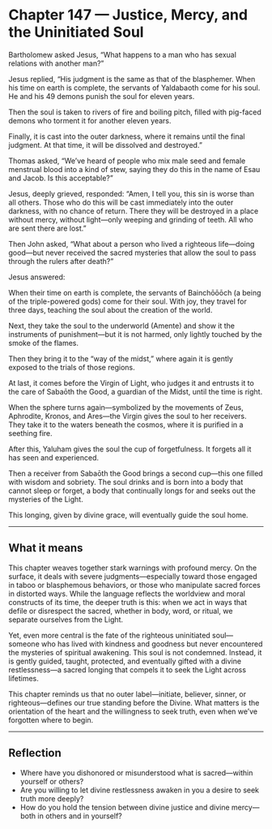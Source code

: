 # Chapter 147 — Justice, Mercy, and the Uninitiated Soul

Bartholomew asked Jesus, “What happens to a man who has sexual relations with another man?”

Jesus replied, “His judgment is the same as that of the blasphemer. When his time on earth is complete, the servants of Yaldabaoth come for his soul. He and his 49 demons punish the soul for eleven years.

Then the soul is taken to rivers of fire and boiling pitch, filled with pig-faced demons who torment it for another eleven years.

Finally, it is cast into the outer darkness, where it remains until the final judgment. At that time, it will be dissolved and destroyed.”

Thomas asked, “We’ve heard of people who mix male seed and female menstrual blood into a kind of stew, saying they do this in the name of Esau and Jacob. Is this acceptable?”

Jesus, deeply grieved, responded: “Amen, I tell you, this sin is worse than all others. Those who do this will be cast immediately into the outer darkness, with no chance of return. There they will be destroyed in a place without mercy, without light—only weeping and grinding of teeth. All who are sent there are lost.”

Then John asked, “What about a person who lived a righteous life—doing good—but never received the sacred mysteries that allow the soul to pass through the rulers after death?”

Jesus answered:

When their time on earth is complete, the servants of Bainchōōōch (a being of the triple-powered gods) come for their soul. With joy, they travel for three days, teaching the soul about the creation of the world.

Next, they take the soul to the underworld (Amente) and show it the instruments of punishment—but it is not harmed, only lightly touched by the smoke of the flames.

Then they bring it to the “way of the midst,” where again it is gently exposed to the trials of those regions.

At last, it comes before the Virgin of Light, who judges it and entrusts it to the care of Sabaōth the Good, a guardian of the Midst, until the time is right.

When the sphere turns again—symbolized by the movements of Zeus, Aphrodite, Kronos, and Ares—the Virgin gives the soul to her receivers. They take it to the waters beneath the cosmos, where it is purified in a seething fire.

After this, Yaluham gives the soul the cup of forgetfulness. It forgets all it has seen and experienced.

Then a receiver from Sabaōth the Good brings a second cup—this one filled with wisdom and sobriety. The soul drinks and is born into a body that cannot sleep or forget, a body that continually longs for and seeks out the mysteries of the Light.

This longing, given by divine grace, will eventually guide the soul home.

---

## What it means

This chapter weaves together stark warnings with profound mercy. On the surface, it deals with severe judgments—especially toward those engaged in taboo or blasphemous behaviors, or those who manipulate sacred forces in distorted ways. While the language reflects the worldview and moral constructs of its time, the deeper truth is this: when we act in ways that defile or disrespect the sacred, whether in body, word, or ritual, we separate ourselves from the Light.

Yet, even more central is the fate of the righteous uninitiated soul—someone who has lived with kindness and goodness but never encountered the mysteries of spiritual awakening. This soul is not condemned. Instead, it is gently guided, taught, protected, and eventually gifted with a divine restlessness—a sacred longing that compels it to seek the Light across lifetimes.

This chapter reminds us that no outer label—initiate, believer, sinner, or righteous—defines our true standing before the Divine. What matters is the orientation of the heart and the willingness to seek truth, even when we’ve forgotten where to begin.

---

## Reflection

* Where have you dishonored or misunderstood what is sacred—within yourself or others?
* Are you willing to let divine restlessness awaken in you a desire to seek truth more deeply?
* How do you hold the tension between divine justice and divine mercy—both in others and in yourself?
